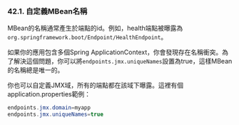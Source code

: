### 42.1. 自定義MBean名稱

MBean的名稱通常產生於端點的id。例如，health端點被曝露為`org.springframework.boot/Endpoint/HealthEndpoint`。

如果你的應用包含多個Spring ApplicationContext，你會發現存在名稱衝突。為了解決這個問題，你可以將`endpoints.jmx.uniqueNames`設置為true，這樣MBean的名稱總是唯一的。

你也可以自定義JMX域，所有的端點都在該域下曝露。這裡有個application.properties範例：
```java
endpoints.jmx.domain=myapp
endpoints.jmx.uniqueNames=true
